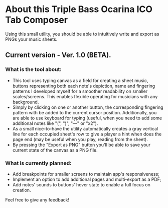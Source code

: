 # About this Triple Bass Ocarina ICO Tab Composer
Using this small utility, you should be able to intuitively write and export as PNGs your music sheets.

## Current version - Ver. 1.0 (BETA).

### What is the tool about:
- This tool uses typing canvas as a field for creating a sheet music, buttons representing both each note's depiction, name and fingering patterns I developed myself for a smoother readability on smaller scales/screens. This enables flexible operating for musicians with any background.
- Simply by clicking on one or another button, the corresponding fingering pattern with be added to the current cursor position. Additionally, you are able to use keyboard for typing (useful, when you need to add some additional notes like "(", ")", "—" or "x2").
- As a small nice-to-have the utility automatically creates a gray vertical line for each occupied sheet's row to give a player a hint when does the page end (may be useful when you play, reading from the sheet).
- By pressing the "Export as PNG" button you'll be able to save your current state of the canvas as a PNG file.

### What is currently planned:
- Add breakpoints for smaller screens to maintain app's responsiveness;
- Implement an option to add additional pages and multi-export as a PDF;
- Add notes' sounds to buttons' hover state to enable a full focus on creation.

Feel free to give any feedback!
